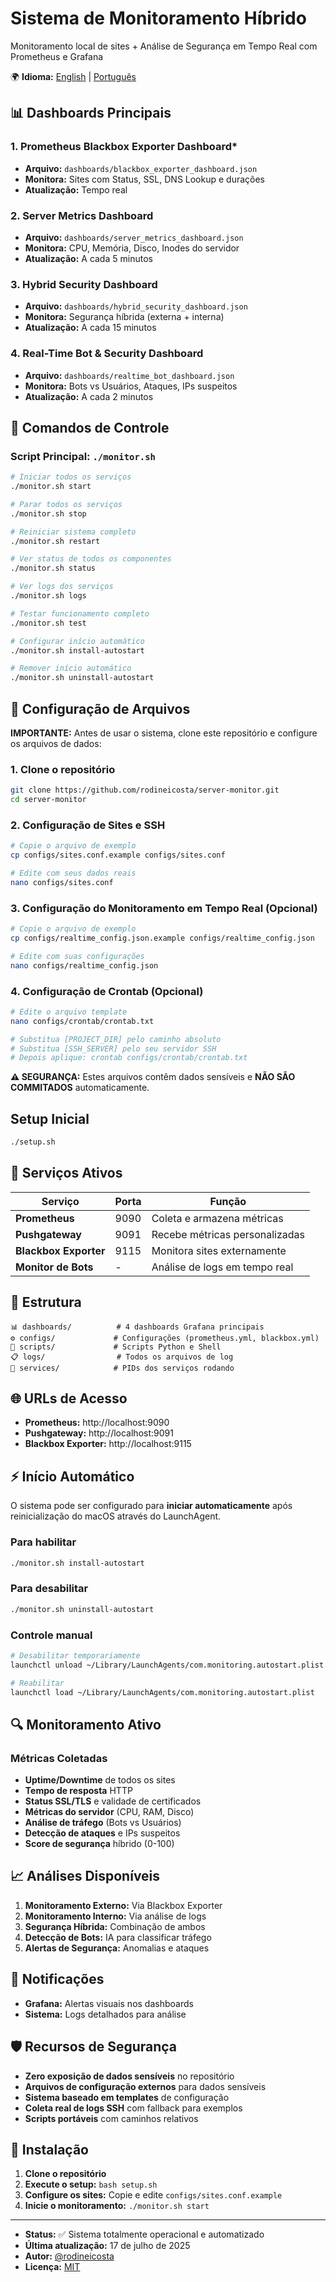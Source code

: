 # Sistema de Monitoramento Híbrido

Monitoramento local de sites + Análise de Segurança em Tempo Real com Prometheus e Grafana

🌍 **Idioma:**
[English](README.md) | [Português](README-pt_br.md)

## 📊 Dashboards Principais

### 1. Prometheus Blackbox Exporter Dashboard*

- **Arquivo:** `dashboards/blackbox_exporter_dashboard.json`
- **Monitora:** Sites com Status, SSL, DNS Lookup e durações
- **Atualização:** Tempo real

### 2. Server Metrics Dashboard

- **Arquivo:** `dashboards/server_metrics_dashboard.json`
- **Monitora:** CPU, Memória, Disco, Inodes do servidor
- **Atualização:** A cada 5 minutos

### 3. Hybrid Security Dashboard

- **Arquivo:** `dashboards/hybrid_security_dashboard.json`
- **Monitora:** Segurança híbrida (externa + interna)
- **Atualização:** A cada 15 minutos

### 4. Real-Time Bot & Security Dashboard

- **Arquivo:** `dashboards/realtime_bot_dashboard.json`
- **Monitora:** Bots vs Usuários, Ataques, IPs suspeitos
- **Atualização:** A cada 2 minutos

## 🚀 Comandos de Controle

### Script Principal: `./monitor.sh`

```bash
# Iniciar todos os serviços
./monitor.sh start

# Parar todos os serviços
./monitor.sh stop

# Reiniciar sistema completo
./monitor.sh restart

# Ver status de todos os componentes
./monitor.sh status

# Ver logs dos serviços
./monitor.sh logs

# Testar funcionamento completo
./monitor.sh test

# Configurar início automático
./monitor.sh install-autostart

# Remover início automático
./monitor.sh uninstall-autostart
```

## 🔐 Configuração de Arquivos

**IMPORTANTE:** Antes de usar o sistema, clone este repositório e configure os arquivos de dados:

### 1. Clone o repositório

```bash
git clone https://github.com/rodineicosta/server-monitor.git
cd server-monitor
```

### 2. Configuração de Sites e SSH

```bash
# Copie o arquivo de exemplo
cp configs/sites.conf.example configs/sites.conf

# Edite com seus dados reais
nano configs/sites.conf
```

### 3. Configuração do Monitoramento em Tempo Real (Opcional)

```bash
# Copie o arquivo de exemplo
cp configs/realtime_config.json.example configs/realtime_config.json

# Edite com suas configurações
nano configs/realtime_config.json
```

### 4. Configuração de Crontab (Opcional)

```bash
# Edite o arquivo template
nano configs/crontab/crontab.txt

# Substitua [PROJECT_DIR] pelo caminho absoluto
# Substitua [SSH_SERVER] pelo seu servidor SSH
# Depois aplique: crontab configs/crontab/crontab.txt
```

**⚠️ SEGURANÇA:** Estes arquivos contêm dados sensíveis e **NÃO SÃO COMMITADOS** automaticamente.

## Setup Inicial

```bash
./setup.sh
```

## 🔧 Serviços Ativos

| Serviço | Porta | Função |
|---------|-------|--------|
| **Prometheus** | 9090 | Coleta e armazena métricas |
| **Pushgateway** | 9091 | Recebe métricas personalizadas |
| **Blackbox Exporter** | 9115 | Monitora sites externamente |
| **Monitor de Bots** | - | Análise de logs em tempo real |

## 📁 Estrutura

```
📊 dashboards/          # 4 dashboards Grafana principais
⚙️ configs/             # Configurações (prometheus.yml, blackbox.yml)
🔧 scripts/             # Scripts Python e Shell
📋 logs/                # Todos os arquivos de log
🔧 services/            # PIDs dos serviços rodando
```

## 🌐 URLs de Acesso

- **Prometheus:** http://localhost:9090
- **Pushgateway:** http://localhost:9091
- **Blackbox Exporter:** http://localhost:9115

## ⚡ Início Automático

O sistema pode ser configurado para **iniciar automaticamente** após reinicialização do macOS através do LaunchAgent.

### Para habilitar

```bash
./monitor.sh install-autostart
```

### Para desabilitar

```bash
./monitor.sh uninstall-autostart
```

### Controle manual

```bash
# Desabilitar temporariamente
launchctl unload ~/Library/LaunchAgents/com.monitoring.autostart.plist

# Reabilitar
launchctl load ~/Library/LaunchAgents/com.monitoring.autostart.plist
```

## 🔍 Monitoramento Ativo

### Métricas Coletadas

- **Uptime/Downtime** de todos os sites
- **Tempo de resposta** HTTP
- **Status SSL/TLS** e validade de certificados
- **Métricas do servidor** (CPU, RAM, Disco)
- **Análise de tráfego** (Bots vs Usuários)
- **Detecção de ataques** e IPs suspeitos
- **Score de segurança** híbrido (0-100)

## 📈 Análises Disponíveis

1. **Monitoramento Externo:** Via Blackbox Exporter
2. **Monitoramento Interno:** Via análise de logs
3. **Segurança Híbrida:** Combinação de ambos
4. **Detecção de Bots:** IA para classificar tráfego
5. **Alertas de Segurança:** Anomalias e ataques

## 🎯 Notificações

- **Grafana:** Alertas visuais nos dashboards
- **Sistema:** Logs detalhados para análise

## 🛡️ Recursos de Segurança

- **Zero exposição de dados sensíveis** no repositório
- **Arquivos de configuração externos** para dados sensíveis
- **Sistema baseado em templates** de configuração
- **Coleta real de logs SSH** com fallback para exemplos
- **Scripts portáveis** com caminhos relativos

## 🔧 Instalação

1. **Clone o repositório**
2. **Execute o setup:** `bash setup.sh`
3. **Configure os sites:** Copie e edite `configs/sites.conf.example`
4. **Inicie o monitoramento:** `./monitor.sh start`

---

- **Status:** ✅ Sistema totalmente operacional e automatizado
- **Última atualização:** 17 de julho de 2025
- **Autor:** [@rodineicosta](https://github.com/rodineicosta)
- **Licença:** [MIT](https://opensource.org/licenses/MIT)

